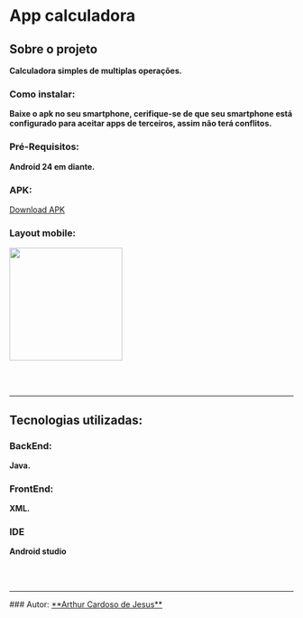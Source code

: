 # App calculadora

## Sobre o projeto

**Calculadora simples de multiplas operações.**

### Como instalar:
**Baixe o apk no seu smartphone, cerifique-se de que seu smartphone está configurado para aceitar apps de terceiros, assim não terá conflitos.**

### Pré-Requisitos:
**Android 24 em diante.**
<br>

### APK:
<a href=./Calculadora.apk>Download APK </a>

### Layout mobile:
<img width=200px src="https://github.com/Arthur-Cardoso-de-Jesus/AppAula1/assets/83030989/7a5c2ad3-5b06-4c62-9519-a0f32a92f903">



<br><br>
<hr>


## Tecnologias utilizadas:

### BackEnd:
**Java.**

### FrontEnd:
**XML.**

### IDE
**Android studio**

<br></br>
<hr>
### Autor:
 <a href="https://github.com/Arthur-Cardoso-de-Jesus"> **Arthur Cardoso de Jesus** </a> 
